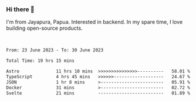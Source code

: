 ### Hi there 👋

I'm from Jayapura, Papua. Interested in backend. In my spare time, I love building open-source products.

<br>

 
 <!--START_SECTION:waka-->

```txt
From: 23 June 2023 - To: 30 June 2023

Total Time: 19 hrs 15 mins

Astro              11 hrs 10 mins  >>>>>>>>>>>>>>>----------   58.01 %
TypeScript         4 hrs 45 mins   >>>>>>-------------------   24.67 %
JSON               1 hr 8 mins     >------------------------   05.91 %
Docker             31 mins         >------------------------   02.72 %
Svelte             21 mins         -------------------------   01.89 %
```

<!--END_SECTION:waka-->
